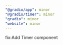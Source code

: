 ```yaml
---
"@gradio/app": minor
"@gradio/timer": minor
"gradio": minor
"website": minor
---
```


fix:Add Timer component
